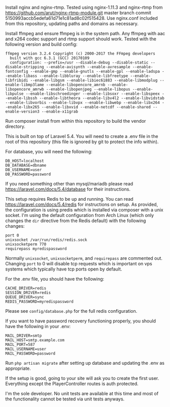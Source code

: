 Install nginx and nginx-rtmp. Tested using nginx-1.11.3 and nginx-rtmp from https://github.com/arut/nginx-rtmp-module.git master branch commit 5150993accb5edefa61d71e1c81ad8c02f515428.
Use nginx.conf included from this repository, updating paths and domains as necessary.

Install ffmpeg and ensure ffmpeg is in the system path. Any ffmpeg with aac and x264 codec support and rtmp support should work.
Tested with the following version and build config:
```
ffmpeg version 3.2.4 Copyright (c) 2000-2017 the FFmpeg developers
  built with gcc 6.3.1 (GCC) 20170109
  configuration: --prefix=/usr --disable-debug --disable-static --disable-stripping --enable-avisynth --enable-avresample --enable-fontconfig --enable-gmp --enable-gnutls --enable-gpl --enable-ladspa --enable-libass --enable-libbluray --enable-libfreetype --enable-libfribidi --enable-libgsm --enable-libiec61883 --enable-libmodplug --enable-libmp3lame --enable-libopencore_amrnb --enable-libopencore_amrwb --enable-libopenjpeg --enable-libopus --enable-libpulse --enable-libschroedinger --enable-libsoxr --enable-libspeex --enable-libssh --enable-libtheora --enable-libv4l2 --enable-libvidstab --enable-libvorbis --enable-libvpx --enable-libwebp --enable-libx264 --enable-libx265 --enable-libxvid --enable-netcdf --enable-shared --enable-version3 --enable-x11grab
```

Run composer install from within this repository to build the vendor directory.

This is built on top of Laravel 5.4.
You will need to create a .env file in the root of this repository (this file is ignored by git to protect the info within).

For database, you will need the following:
```
DB_HOST=localhost
DB_DATABASE=dbname
DB_USERNAME=user
DB_PASSWORD=password
```

If you need something other than mysql/mariadb please read https://laravel.com/docs/5.4/database for their instructions.

This setup requires Redis to be up and running. You can read https://laravel.com/docs/5.4/redis for instructions on setup.
As provided, the configuration is using predis which is installed via composer with a unix socket. I'm using the default configuration from Arch Linux (which only changes the `dir` directive from the Redis default) with the following changes:
```
port 0
unixsocket /var/run/redis/redis.sock
unixsocketperm 770
requirepass myredispassword
```
Normally `unixsocket`, `unixsocketperm`, and `requirepass` are commented out. Changing `port` to 0 will disable tcp requests which is important on vps systems which typically have tcp ports open by default.

For the .env file, you should have the following:
```
CACHE_DRIVER=redis
SESSION_DRIVER=redis
QUEUE_DRIVER=sync
REDIS_PASSWORD=myredispassword
```

Please see `config/database.php` for the full redis configuration. 

If you want to have password recovery functioning properly, you should have the following in your .env:
```
MAIL_DRIVER=smtp
MAIL_HOST=smtp.example.com
MAIL_PORT=587
MAIL_USERNAME=user
MAIL_PASSWORD=password
```

Run `php artisan migrate` after setting up database and updating the .env as appropriate.

If the setup is good, going to your site will ask you to create the first user. Everything except the PlayerController routes is auth protected.

I'm the sole developer. No unit tests are available at this time and most of the functionality cannot be tested via unit tests anyways.
